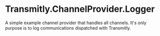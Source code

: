 # Transmitly.ChannelProvider.Logger
A simple example channel provider that handles all channels. It's only purpose is to log communications dispatched with Transmitly.
